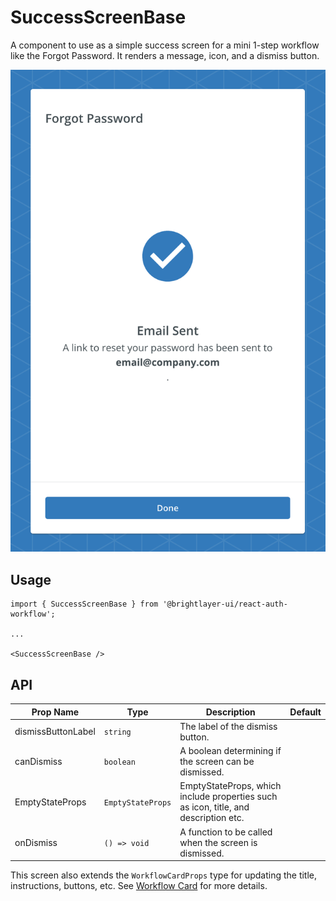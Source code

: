 # SuccessScreenBase

A component to use as a simple success screen for a mini 1-step workflow like the Forgot Password. It renders a message, icon, and a dismiss button.

![Success](../../media/screens/success.png)

## Usage

```tsx
import { SuccessScreenBase } from '@brightlayer-ui/react-auth-workflow';

...

<SuccessScreenBase />
```

## API

| Prop Name          | Type              | Description                                                                         | Default |
| ------------------ | ----------------- | ----------------------------------------------------------------------------------- | ------- |
| dismissButtonLabel | `string`          | The label of the dismiss button.                                                    |         |
| canDismiss         | `boolean`         | A boolean determining if the screen can be dismissed.                               |         |
| EmptyStateProps    | `EmptyStateProps` | EmptyStateProps, which include properties such as icon, title, and description etc. |         |
| onDismiss          | `() => void`      | A function to be called when the screen is dismissed.                               |         |

This screen also extends the `WorkflowCardProps` type for updating the title, instructions, buttons, etc. See [Workflow Card](../components/workflow-card.md) for more details.
